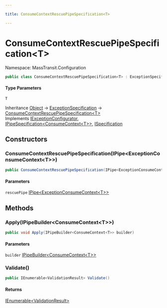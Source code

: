 ```yaml
---

title: ConsumeContextRescuePipeSpecification<T>

---
```


# ConsumeContextRescuePipeSpecification\<T\>

Namespace: MassTransit.Configuration

```csharp
public class ConsumeContextRescuePipeSpecification<T> : ExceptionSpecification, IExceptionConfigurator, IPipeSpecification<ConsumeContext<T>>, ISpecification
```

#### Type Parameters

`T`<br/>

Inheritance [Object](https://learn.microsoft.com/en-us/dotnet/api/system.object) → [ExceptionSpecification](../../masstransit-abstractions/masstransit-configuration/exceptionspecification) → [ConsumeContextRescuePipeSpecification\<T\>](../masstransit-configuration/consumecontextrescuepipespecification-1)<br/>
Implements [IExceptionConfigurator](../../masstransit-abstractions/masstransit/iexceptionconfigurator), [IPipeSpecification\<ConsumeContext\<T\>\>](../../masstransit-abstractions/masstransit-configuration/ipipespecification-1), [ISpecification](../../masstransit-abstractions/masstransit/ispecification)

## Constructors

### **ConsumeContextRescuePipeSpecification(IPipe\<ExceptionConsumeContext\<T\>\>)**

```csharp
public ConsumeContextRescuePipeSpecification(IPipe<ExceptionConsumeContext<T>> rescuePipe)
```

#### Parameters

`rescuePipe` [IPipe\<ExceptionConsumeContext\<T\>\>](../../masstransit-abstractions/masstransit/ipipe-1)<br/>

## Methods

### **Apply(IPipeBuilder\<ConsumeContext\<T\>\>)**

```csharp
public void Apply(IPipeBuilder<ConsumeContext<T>> builder)
```

#### Parameters

`builder` [IPipeBuilder\<ConsumeContext\<T\>\>](../../masstransit-abstractions/masstransit-configuration/ipipebuilder-1)<br/>

### **Validate()**

```csharp
public IEnumerable<ValidationResult> Validate()
```

#### Returns

[IEnumerable\<ValidationResult\>](https://learn.microsoft.com/en-us/dotnet/api/system.collections.generic.ienumerable-1)<br/>
